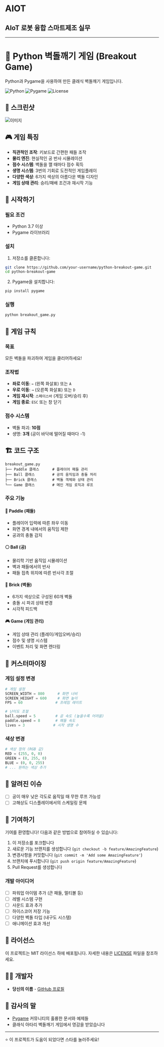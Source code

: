 # AIOT
## AIoT 로봇 융합 스마트제조 실무
---
# 🧱 Python 벽돌깨기 게임 (Breakout Game)

Python과 Pygame을 사용하여 만든 클래식 벽돌깨기 게임입니다.

![Python](https://img.shields.io/badge/Python-3.7+-blue.svg)
![Pygame](https://img.shields.io/badge/Pygame-2.0+-green.svg)
![License](https://img.shields.io/badge/License-MIT-yellow.svg)

## 📸 스크린샷

![이미지](./block.png)

## 🎮 게임 특징

- **직관적인 조작**: 키보드로 간편한 패들 조작
- **물리 엔진**: 현실적인 공 반사 시뮬레이션
- **점수 시스템**: 벽돌을 깰 때마다 점수 획득
- **생명 시스템**: 3번의 기회로 도전적인 게임플레이
- **다양한 색상**: 6가지 색상의 아름다운 벽돌 디자인
- **게임 상태 관리**: 승리/패배 조건과 재시작 기능

## 🚀 시작하기

### 필요 조건

- Python 3.7 이상
- Pygame 라이브러리

### 설치

1. 저장소를 클론합니다:
```bash
git clone https://github.com/your-username/python-breakout-game.git
cd python-breakout-game
```

2. Pygame을 설치합니다:
```bash
pip install pygame
```

### 실행

```bash
python breakout_game.py
```

## 🎯 게임 규칙

### 목표
모든 벽돌을 파괴하여 게임을 클리어하세요!

### 조작법
- **좌로 이동**: `←` (왼쪽 화살표) 또는 `A`
- **우로 이동**: `→` (오른쪽 화살표) 또는 `D`
- **게임 재시작**: `스페이스바` (게임 오버/승리 후)
- **게임 종료**: `ESC` 또는 창 닫기

### 점수 시스템
- 벽돌 파괴: **10점**
- 생명: **3개** (공이 바닥에 떨어질 때마다 -1)

## 🏗️ 코드 구조

```
breakout_game.py
├── Paddle 클래스      # 플레이어 패들 관리
├── Ball 클래스        # 공의 움직임과 충돌 처리
├── Brick 클래스       # 벽돌 객체와 상태 관리
└── Game 클래스        # 메인 게임 로직과 루프
```

### 주요 기능

#### 🏓 Paddle (패들)
- 플레이어 입력에 따른 좌우 이동
- 화면 경계 내에서의 움직임 제한
- 공과의 충돌 감지

#### ⚪ Ball (공)
- 물리학 기반 움직임 시뮬레이션
- 벽과 패들에서의 반사
- 패들 접촉 위치에 따른 반사각 조절

#### 🧱 Brick (벽돌)
- 6가지 색상으로 구성된 60개 벽돌
- 충돌 시 파괴 상태 변경
- 시각적 피드백

#### 🎮 Game (게임 관리)
- 게임 상태 관리 (플레이/게임오버/승리)
- 점수 및 생명 시스템
- 이벤트 처리 및 화면 렌더링

## 🎨 커스터마이징

### 게임 설정 변경

```python
# 게임 설정
SCREEN_WIDTH = 800      # 화면 너비
SCREEN_HEIGHT = 600     # 화면 높이
FPS = 60               # 프레임 레이트

# 난이도 조절
ball.speed = 5         # 공 속도 (높을수록 어려움)
paddle.speed = 8       # 패들 속도
lives = 3             # 시작 생명 수
```

### 색상 변경

```python
# 색상 정의 (RGB 값)
RED = (255, 0, 0)
GREEN = (0, 255, 0)
BLUE = (0, 0, 255)
# ... 원하는 색상 추가
```

## 🐛 알려진 이슈

- [ ] 공이 매우 낮은 각도로 움직일 때 무한 루프 가능성
- [ ] 고해상도 디스플레이에서의 스케일링 문제

## 🤝 기여하기

기여를 환영합니다! 다음과 같은 방법으로 참여하실 수 있습니다:

1. 이 저장소를 포크합니다
2. 새로운 기능 브랜치를 생성합니다 (`git checkout -b feature/AmazingFeature`)
3. 변경사항을 커밋합니다 (`git commit -m 'Add some AmazingFeature'`)
4. 브랜치에 푸시합니다 (`git push origin feature/AmazingFeature`)
5. Pull Request를 생성합니다

### 개발 아이디어

- [ ] 파워업 아이템 추가 (큰 패들, 멀티볼 등)
- [ ] 레벨 시스템 구현
- [ ] 사운드 효과 추가
- [ ] 하이스코어 저장 기능
- [ ] 다양한 벽돌 타입 (내구도 시스템)
- [ ] 애니메이션 효과 개선

## 📄 라이선스

이 프로젝트는 MIT 라이선스 하에 배포됩니다. 자세한 내용은 [LICENSE](LICENSE) 파일을 참조하세요.

## 👨‍💻 개발자

- **당신의 이름** - [GitHub 프로필](https://github.com/your-username)

## 🙏 감사의 말

- [Pygame](https://www.pygame.org/) 커뮤니티의 훌륭한 문서와 예제들
- 클래식 아타리 벽돌깨기 게임에서 영감을 받았습니다

---

⭐ 이 프로젝트가 도움이 되었다면 스타를 눌러주세요!
